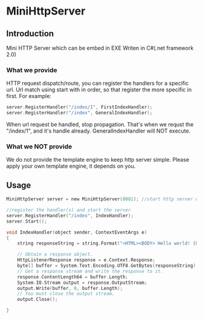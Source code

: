 MiniHttpServer
==============

## Introduction
Mini HTTP Server which can be embed in EXE
Writen in C#(.net framework 2.0)

### What we provide

HTTP request dispatch/route, you can register the handlers for a specific url.
Url match using start with in order, so that register the more specific in first.
For example:
```c
server.RegisterHandler("/index/1", FirstIndexHandler);   
server.RegisterHandler("/index", GeneralIndexHandler);
```
When url request be handled, stop propagation.
That's when we requst the "/index/1", and it's handle already. GeneralIndexHandler will NOT execute.

### What we NOT provide

We do not provide the template engine to keep http server simple.
Please apply your own template engine, it depends on you.

## Usage
```c
MiniHttpServer server = new MiniHttpServer(8081); //start http server on port of 8081

//register the handler(s) and start the server
server.RegisterHandler("/index", IndexHandler);
server.Start();

void IndexHandler(object sender, ContextEventArgs e)
{
    string responseString = string.Format("<HTML><BODY> Hello world! {0}</BODY></HTML>", DateTime.Now);

    // Obtain a response object.
    HttpListenerResponse response = e.Context.Response;
    byte[] buffer = System.Text.Encoding.UTF8.GetBytes(responseString);
    // Get a response stream and write the response to it.
    response.ContentLength64 = buffer.Length;
    System.IO.Stream output = response.OutputStream;
    output.Write(buffer, 0, buffer.Length);
    // You must close the output stream.
    output.Close();

}
```


